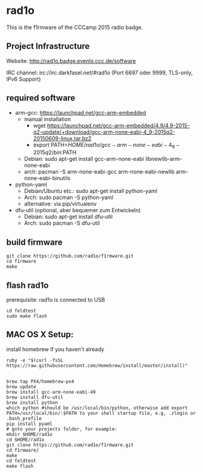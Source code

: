 # rad1o

This is the f1rmware of the CCCamp 2015 radio badge.

## Project Infrastructure
Website: http://rad1o.badge.events.ccc.de/software

IRC channel: irc://irc.darkfasel.net/#rad1o (Port 6697 oder 9999, TLS-only, IPv6 Support)

## required software
* arm-gcc: https://launchpad.net/gcc-arm-embedded
    * manual installation
        * wget https://launchpad.net/gcc-arm-embedded/4.9/4.9-2015-q2-update/+download/gcc-arm-none-eabi-4_9-2015q2-20150609-linux.tar.bz2
        * export PATH=$HOME/rad1o/gcc-arm-none-eabi-4_9-2015q2/bin:$PATH
    * Debian: sudo apt-get install gcc-arm-none-eabi libnewlib-arm-none-eabi
    * arch: pacman -S arm-none-eabi-gcc arm-none-eabi-newlib arm-none-eabi-binutils
* python-yaml
    * Debian/Ubuntu etc.: sudo apt-get install python-yaml
    * Arch: sudo pacman -S python-yaml
    * alternative: via pip/virtualenv
* dfu-util (optional, aber bequemer zum Entwickeln)
    * Debian: sudo apt-get install dfu-util
    * Arch: sudo pacman -S dfu-util

## build firmware

    git clone https://github.com/rad1o/f1rmware.git
    cd f1rmware
    make

## flash rad1o

prerequisite: rad1o is connected to USB

    cd feldtest
    sudo make flash

## MAC OS X Setup:

install homebrew if you haven't already

    ruby -e "$(curl -fsSL https://raw.githubusercontent.com/Homebrew/install/master/install)"


    brew tap PX4/homebrew-px4
    brew update
    brew install gcc-arm-none-eabi-49
    brew install dfu-util
    brew install python
    which python #should be /usr/local/bin/python, otherwise add export PATH=/usr/local/bin/:$PATH to your shell startup file, e.g, .zlogin or .bash_profile
    pip install pyaml
    # goto your projects folder, for example:
    mkdir $HOME/rad1o
    cd $HOME/rad1o
    git clone https://github.com/rad1o/f1rmware.git
    cd f1rmware/
    make
    cd feldtest
    make flash



